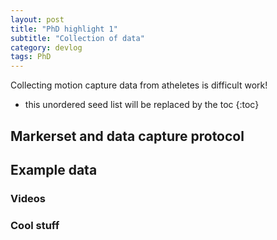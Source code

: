 ```yaml
---
layout: post
title: "PhD highlight 1"
subtitle: "Collection of data"
category: devlog
tags: PhD
---
```

Collecting motion capture data from atheletes is difficult work!

<!--more-->

* this unordered seed list will be replaced by the toc
{:toc}

## Markerset and data capture protocol

## Example data


### Videos


### Cool stuff
